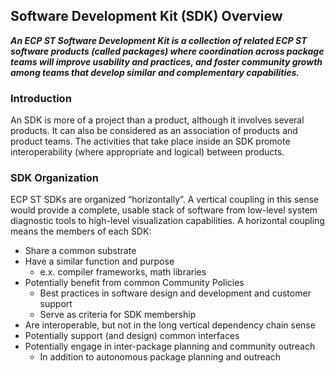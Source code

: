 ## Software Development Kit (SDK) Overview

***An ECP ST Software Development Kit is a collection of related ECP ST software products (called packages) where coordination across package teams will improve usability and practices, and foster community growth among teams that develop similar and complementary capabilities.***


### Introduction

An SDK is more of a project than a product, although it involves several products. It can also be considered as an association of products and product teams. The activities that take place inside an SDK promote interoperability (where appropriate and logical) between products.

### SDK Organization

ECP ST SDKs are organized “horizontally”. A vertical coupling in this sense would provide a complete, usable stack of software from low-level system diagnostic tools to high-level visualization capabilities. A horizontal coupling means the members of each SDK:

* Share a common substrate
* Have a similar function and purpose
  * e.x. compiler frameworks, math libraries
* Potentially benefit from common Community Policies
  * Best practices in software design and development and customer support
  * Serve as criteria for SDK membership
* Are interoperable, but not in the long vertical dependency chain sense
* Potentially support (and design) common interfaces
* Potentially engage in inter-package planning and community outreach
  * In addition to autonomous package planning and outreach

